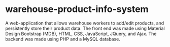 # warehouse-product-info-system
 A web-application that allows warehouse workers to add/edit products, and persistently store their product data. The front end was made using Material Design Bootstrap (MDB), HTML, CSS, JavaScript, JQuery, and Ajax. The backend was made using PHP and a MySQL database.
